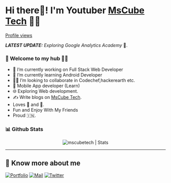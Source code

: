 # Hi there👋! I'm Youtuber [MsCube Tech](https://www.youtube.com/@mscubetech) 🙋‍♂️

[Profile views](https://mscubetechs.blogspot.com/)


_**LATEST UPDATE:**_ _Exploring Google Analytics Academy_ 🥽.

### 🎍 Welcome to my hub 👨‍💻
- 👦 I’m currently working on Full Stack Web Developer
- 💼 I’m currently learning Android Developer
- 👨‍💻 I’m looking to collaborate in Codechef,hackerearth etc.
- 📱 Mobile App developer (Learn)
- 🌐 Exploring Web development.
- ✍️ Write blogs on [MsCube Tech](https://mscubetechs.blogspot.com/).
- Loves 🎵 and 🎹.
- Fun and Enjoy With My Friends
- Proud 🇮🇳.


### 📊 Github Stats
  <p align="center"> <img src="https://github-readme-stats.vercel.app/api?username=mscubetech&count_private=true&show_icons=true&include_all_commits=true" alt="mscubetech | Stats" />

---

## 🔗 Know more about me 

[![Portfolio](https://img.shields.io/badge/-Portfolio-black?style=for-the-badge&logo=google-chrome&logoColor=white)](https://mscubetechs.blogspot.com/)
[![Mail](https://img.shields.io/badge/-Say%20Hi!-black?style=for-the-badge&logo=gmail)](mailto:mscubetech@gmail.com)
[![Twitter](https://img.shields.io/badge/-Twitter-black?style=for-the-badge&logo=twitter)](https://twitter.com/mscubetech)

